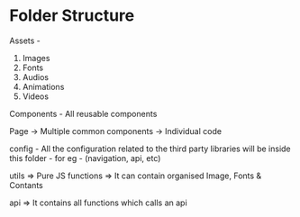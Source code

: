 # Folder Structure
Assets - 
1. Images
2. Fonts
3. Audios
4. Animations
5. Videos

Components - All reusable components

Page -> Multiple common components
     -> Individual code

config - All the configuration related to the third party libraries will be 
        inside this folder - for eg - (navigation, api, etc)

utils => Pure JS functions
      => It can contain organised Image, Fonts & Contants

api => It contains all functions which calls an api

